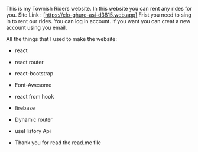 This is my Townish Riders website. In this website you can rent any rides for you.
Site Link : [https://clo-ghure-asi-d3815.web.app]
Frist you need to sing in to rent our rides. You can log in account.
If you want you can creat a new account using you email.
 
All the things that I used to make the website: 
* react
* react router
* react-bootstrap
* Font-Awesome
* react from hook
* firebase
* Dynamic router
* useHistory Api

* Thank you for read the read.me file


